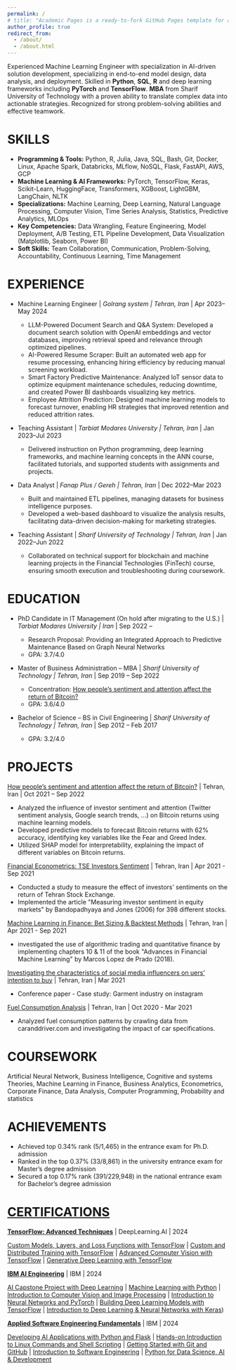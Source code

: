 ```yaml
---
permalink: /
# title: "Academic Pages is a ready-to-fork GitHub Pages template for academic personal websites"
author_profile: true
redirect_from: 
  - /about/
  - /about.html
---
```


Experienced Machine Learning Engineer with specialization in AI-driven solution development, specializing in end-to-end model design, data analysis, and deployment. Skilled in **Python**, **SQL**, **R** and deep learning frameworks including **PyTorch** and **TensorFlow**. **MBA** from Sharif University of Technology with a proven ability to translate complex data into actionable strategies. Recognized for strong problem-solving abilities and effective teamwork.

SKILLS
======
- **Programming & Tools:** Python, R, Julia, Java, SQL, Bash, Git, Docker, Linux, Apache Spark, Databricks, MLflow, NoSQL, Flask, FastAPI, AWS, GCP
- **Machine Learning & AI Frameworks:** PyTorch, TensorFlow, Keras, Scikit-Learn, HuggingFace, Transformers, XGBoost, LightGBM, LangChain, NLTK
- **Specializations:** Machine Learning, Deep Learning, Natural Language Processing, Computer Vision, Time Series Analysis, Statistics, Predictive Analytics, MLOps
- **Key Competencies:** Data Wrangling, Feature Engineering, Model Deployment, A/B Testing, ETL Pipeline Development, Data Visualization (Matplotlib, Seaborn, Power BI)
- **Soft Skills:** Team Collaboration, Communication, Problem-Solving, Accountability, Continuous Learning, Time Management

EXPERIENCE
======
* Machine Learning Engineer \| *Golrang system \| Tehran, Iran* \|                                                                                      Apr 2023–May 2024
  - LLM-Powered Document Search and Q&A System: Developed a document search solution with OpenAI embeddings and vector databases, improving retrieval speed and relevance through optimized pipelines.
  - AI-Powered Resume Scraper: Built an automated web app for resume processing, enhancing hiring efficiency by reducing manual screening workload.
  - Smart Factory Predictive Maintenance: Analyzed IoT sensor data to optimize equipment maintenance schedules, reducing downtime, and created Power BI dashboards visualizing key metrics.
  - Employee Attrition Prediction: Designed machine learning models to forecast turnover, enabling HR strategies that improved retention and reduced attrition rates.

* Teaching Assistant \| *Tarbiat Modares University \| Tehran, Iran* \|                                                                                     Jan 2023–Jul 2023
  - Delivered instruction on Python programming, deep learning frameworks, and machine learning concepts in the ANN course, facilitated tutorials, and supported students with assignments and projects.

* Data Analyst \| *Fanap Plus / Gereh \| Tehran, Iran* \|                                                                                                         Dec 2022–Mar 2023
  - Built and maintained ETL pipelines, managing datasets for business intelligence purposes.
  - Developed a web-based dashboard to visualize the analysis results, facilitating data-driven decision-making for marketing strategies.

* Teaching Assistant \| *Sharif University of Technology \| Tehran, Iran* \|                                                                             Jan 2022–Jun 2022
  - Collaborated on technical support for blockchain and machine learning projects in the Financial Technologies (FinTech) course, ensuring smooth execution and troubleshooting during coursework. 

EDUCATION
======
* PhD Candidate in IT Management (On hold after migrating to the U.S.) \| *Tarbiat Modares University \| Iran* \|                  Sep 2022 – 
  * Research Proposal: Providing an Integrated Approach to Predictive Maintenance Based on Graph Neural Networks
  * GPA: 3.7/4.0

* Master of Business Administration – MBA \| *Sharif University of Technology \| Tehran, Iran*  \|                                 Sep 2019 – Sep 2022
  * Concentration: [How people’s sentiment and attention affect the return of Bitcoin?](https://library.sharif.ir/parvan/resource/501394)
  * GPA: 3.6/4.0

* Bachelor of Science – BS in Civil Engineering \| *Sharif University of Technology \| Tehran, Iran* \|                             Sep 2012 – Feb 2017
  * GPA: 3.2/4.0

PROJECTS
======
[How people’s sentiment and attention affect the return of Bitcoin?](https://library.sharif.ir/parvan/resource/501394/) \| Tehran, Iran \|                                                     Oct 2021 – Sep 2022

- Analyzed the influence of investor sentiment and attention (Twitter sentiment analysis, Google search trends, …) on Bitcoin returns using machine learning models.
- Developed predictive models to forecast Bitcoin returns with 62% accuracy, identifying key variables like the Fear and Greed Index.
- Utilized SHAP model for interpretability, explaining the impact of different variables on Bitcoin returns.

[Financial Econometrics: TSE Investors Sentiment](https://github.com/hiraddlz/MBA-Projects/tree/master/Financial%20econometrics/TSE%20Inverstors%20sentiments) \| Tehran, Iran \|                                                                                Apr 2021 - Sep 2021

- Conducted a study to measure the effect of investors’ sentiments on the return of Tehran Stock Exchange.
- Implemented the article "Measuring investor sentiment in equity markets" by Bandopadhyaya and Jones (2006) for 398 different stocks.

[Machine Learning in Finance: Bet Sizing & Backtest Methods](https://github.com/hiraddlz/MBA-Projects/tree/master/Machine%20learning%20in%20finance) \| Tehran, Iran \|                                                            Apr 2021 - Sep 2021

- investigated the use of algorithmic trading and quantitative finance by implementing chapters 10 & 11 of the book "Advances in Financial Machine Learning" by Marcos Lopez de Prado (2018).

[Investigating the characteristics of social media influencers on uers’ intention to buy](https://www.sid.ir/Fa/Seminar/ViewPaper.aspx?ID=96497) \| Tehran, Iran \|                                      Mar 2021

- Conference paper - Case study: Garment industry on instagram

[Fuel Consumption Analysis](https://github.com/hiraddlz/MBA-Projects/tree/master/Business%20analytics) \| Tehran, Iran \|                                                                                                                    Oct 2020 - Mar 2021

- Analyzed fuel consumption patterns by crawling data from caranddriver.com and investigating the impact of car specifications.

COURSEWORK
======
Artificial Neural Network, Business Intelligence, Cognitive and systems Theories, Machine Learning in Finance, Business Analytics, Econometrics, Corporate Finance, Data Analysis, Computer Programming, Probability and statistics

ACHIEVEMENTS
======
- Achieved top 0.34% rank (5/1,465) in the entrance exam for Ph.D. admission
- Ranked in the top 0.37% (33/8,861) in the university entrance exam for Master’s degree admission
- Secured a top 0.17% rank (391/229,948) in the national entrance exam for Bachelor’s degree admission

[CERTIFICATIONS](https://www.credly.com/users/hirad-dolatzadeh)
======
[**TensorFlow: Advanced Techniques**](https://www.coursera.org/account/accomplishments/specialization/WE8BKL81B611) \| DeepLearning.AI \| 2024

[Custom Models, Layers, and Loss Functions with TensorFlow](https://www.coursera.org/account/accomplishments/verify/NV6V7BT9RDY5) \| [Custom and Distributed Training with TensorFlow](https://www.coursera.org/account/accomplishments/verify/9SDCKLOSNRIE) \| [Advanced Computer Vision with TensorFlow](https://www.coursera.org/account/accomplishments/verify/VFCC2SOP4Y0R) \| [Generative Deep Learning with TensorFlow](https://www.coursera.org/account/accomplishments/verify/LKS3XTHC5PMZ)

[**IBM AI Engineering**](https://www.coursera.org/account/accomplishments/specialization/T5L0D1SNYDU6) \| IBM \| 2024

[AI Capstone Project with Deep Learning](https://www.credly.com/badges/30173fce-a269-4d49-aaf4-ac9c014cabf6/public_url) \| [Machine Learning with Python](https://www.credly.com/badges/0c70c00c-726b-490e-b4ad-ab3b7603edb4/public_url) \| [Introduction to Computer Vision and Image Processing](https://www.credly.com/badges/b9b75365-f308-45c2-b743-d154f82498d9/public_url) \| [Introduction to Neural Networks and PyTorch](https://www.credly.com/badges/ee996e9c-998d-4b74-85ae-806ee76e8875/public_url) \| [Building Deep Learning Models with TensorFlow](https://www.credly.com/badges/9ccf078c-08e8-403a-b714-325e3cb28240/public_url) \| [Introduction to Deep Learning & Neural Networks with Keras](https://www.coursera.org/account/accomplishments/verify/XXCPSF9P5XJW))

[**Applied Software Engineering Fundamentals**](https://www.coursera.org/account/accomplishments/specialization/FMQDUCYJ0U0P) \| IBM \| 2024

[Developing AI Applications with Python and Flask](https://www.coursera.org/account/accomplishments/verify/WHODC7P46VS6) \| [Hands-on Introduction to Linux Commands and Shell Scripting](https://www.credly.com/badges/0632da84-5b7e-46c5-8898-9d406a3da2ec/public_url) \| [Getting Started with Git and GitHub](https://www.coursera.org/account/accomplishments/verify/ZF7T3HMNK7PY) \| [Introduction to Software Engineering](https://www.credly.com/badges/20b10eb1-fadd-4cc6-b263-e96d67070eb4/public_url) \| [Python for Data Science, AI & Development](https://www.credly.com/badges/44e5e0d8-f6cb-4723-af82-fc77b5f8f936/public_url)


